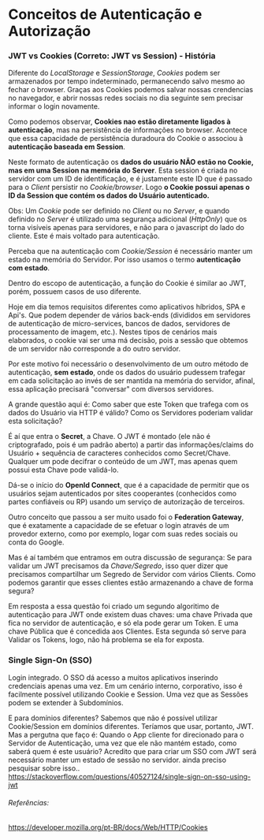 # Conceitos de Autenticação e Autorização

### JWT vs Cookies (Correto: JWT vs Session) - História

Diferente do _LocalStorage_ e _SessionStorage_, _Cookies_ podem ser armazenados por tempo indeterminado, permanecendo salvo mesmo ao fechar o browser. Graças aos Cookies podemos salvar nossas crendencias no navegador, e abrir nossas redes sociais no dia seguinte sem precisar informar o login novamente.

Como podemos observar, **Cookies nao estão diretamente ligados à autenticação**, mas na persistência de informações no browser. Acontece que essa capacidade de persistência duradoura do Cookie o associou à **autenticação baseada em Session**. 

Neste formato de autenticação os **dados do usuário NÃO estão no Cookie, mas em uma Session na memória do Server**. Esta session é criada no servidor com um ID de identificação, e é justamente este ID que é passado para o _Client_ persistir no _Cookie/browser_. Logo **o Cookie possui apenas o ID da Session que contém os dados do Usuário autenticado.**

Obs: Um _Cookie_ pode ser definido no _Client_ ou no _Server_, e quando definido no _Server_ é utilizado uma segurança adicional (_HttpOnly_) que os torna visíveis apenas para servidores, e não para o javascript do lado do cliente. Este é mais voltado para autenticação.

Perceba que na autenticação com _Cookie/Session_ é necessário manter um estado na memória do Servidor. Por isso usamos o termo **autenticação com estado**.

Dentro do escopo de autenticação, a função do Cookie é similar ao JWT, porém, possuem casos de uso diferente.

Hoje em dia temos requisitos diferentes como aplicativos híbridos, SPA e Api's. Que podem depender de vários back-ends (divididos em servidores de autenticação de micro-services, bancos de dados, servidores de processamento de imagem, etc.). Nestes tipos de cenários mais elaborados, o cookie vai ser uma má decisão, pois a sessão que obtemos de um servidor não corresponde a do outro servidor.

Por este motivo foi necessário o desenvolvimento de um outro método de autenticação, **sem estado**, onde os dados do usuário pudessem trafegar em cada solicitação ao invés de ser mantida na memória do servidor, afinal, essa aplicação precisará "conversar" com diversos servidores.

A grande questão aqui é: Como saber que este Token que trafega com os dados do Usuário via HTTP é válido? Como os Servidores poderiam validar esta solicitação? 

É aí que entra o **Secret**, a Chave. O JWT é montado (ele não é criptografado, pois é um padrão aberto) a partir das informações/claims do Usuário + sequência de caracteres conhecidos como Secret/Chave. Qualquer um pode decifrar o conteúdo de um JWT, mas apenas quem possui esta Chave pode validá-lo.

Dá-se o início do  **OpenId Connect**, que é a capacidade de permitir que os usuários sejam autenticados por sites cooperantes (conhecidos como partes confiáveis ou RP) usando um serviço de autorização de terceiros.  

Outro conceito que passou a ser muito usado foi o **Federation Gateway**, que é exatamente a capacidade de se efetuar o login através de 
um provedor externo, como por exemplo, logar com suas redes sociais ou conta do Google.

Mas é aí também que entramos em outra discussão de segurança: Se para validar um JWT precisamos da _Chave/Segredo_, isso quer dizer que precisamos compartilhar um Segredo de Servidor com vários Clients. Como podemos garantir que esses clientes estão armazenando a chave de forma segura? 

Em resposta a essa questão foi criado um segundo algoritimo de autenticação para JWT onde existem duas chaves: uma chave Privada que fica no servidor de autenticação, e só ela pode gerar um Token. E uma chave Pública que é concedida aos Clientes. Esta segunda só serve para Validar os Tokens, logo, não há problema se ela for exposta.



### Single Sign-On (SSO)
Login integrado. O SSO dá acesso a muitos aplicativos inserindo credenciais apenas uma vez.
Em um cenário interno, corporativo, isso é facilmente possível utilizando Cookie e Session. Uma vez que as Sessões podem se extender à Subdomínios.

E para domínios diferentes? Sabemos que não é possível utilizar Cookie/Session em domínios diferentes. Teríamos que usar, portanto, JWT. Mas a pergutna que faço é: Quando o App cliente for direcionado para o Servidor de Autenticação, uma vez que ele não mantém estado, como saberá quem é este usuário? Acredito que para criar um SSO com JWT será necessário manter um estado de sessão no servidor. ainda preciso pesquisar sobre isso..
<https://stackoverflow.com/questions/40527124/single-sign-on-sso-using-jwt>






###### Referências:

<https://developer.mozilla.org/pt-BR/docs/Web/HTTP/Cookies>